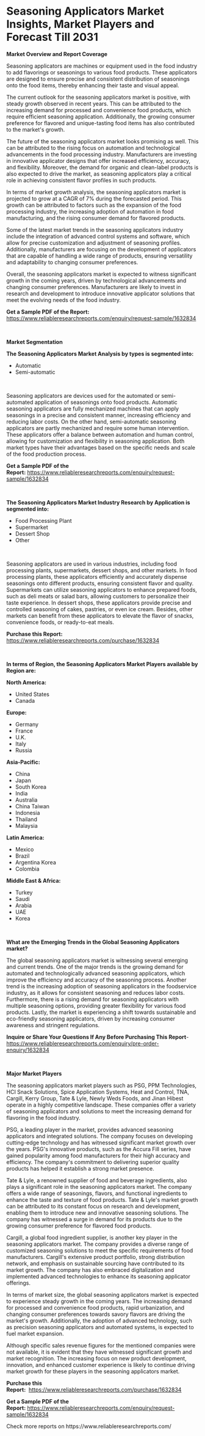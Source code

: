 <p><h1>Seasoning Applicators Market Insights, Market Players and Forecast Till 2031</h1></p><p><strong>Market Overview and Report Coverage</strong></p>
<p><p>Seasoning applicators are machines or equipment used in the food industry to add flavorings or seasonings to various food products. These applicators are designed to ensure precise and consistent distribution of seasonings onto the food items, thereby enhancing their taste and visual appeal.</p><p>The current outlook for the seasoning applicators market is positive, with steady growth observed in recent years. This can be attributed to the increasing demand for processed and convenience food products, which require efficient seasoning application. Additionally, the growing consumer preference for flavored and unique-tasting food items has also contributed to the market's growth.</p><p>The future of the seasoning applicators market looks promising as well. This can be attributed to the rising focus on automation and technological advancements in the food processing industry. Manufacturers are investing in innovative applicator designs that offer increased efficiency, accuracy, and flexibility. Moreover, the demand for organic and clean-label products is also expected to drive the market, as seasoning applicators play a critical role in achieving consistent flavor profiles in such products.</p><p>In terms of market growth analysis, the seasoning applicators market is projected to grow at a CAGR of 7% during the forecasted period. This growth can be attributed to factors such as the expansion of the food processing industry, the increasing adoption of automation in food manufacturing, and the rising consumer demand for flavored products.</p><p>Some of the latest market trends in the seasoning applicators industry include the integration of advanced control systems and software, which allow for precise customization and adjustment of seasoning profiles. Additionally, manufacturers are focusing on the development of applicators that are capable of handling a wide range of products, ensuring versatility and adaptability to changing consumer preferences.</p><p>Overall, the seasoning applicators market is expected to witness significant growth in the coming years, driven by technological advancements and changing consumer preferences. Manufacturers are likely to invest in research and development to introduce innovative applicator solutions that meet the evolving needs of the food industry.</p></p>
<p><strong>Get a Sample PDF of the Report:</strong> <a href="https://www.reliableresearchreports.com/enquiry/request-sample/1632834">https://www.reliableresearchreports.com/enquiry/request-sample/1632834</a></p>
<p>&nbsp;</p>
<p><strong>Market Segmentation</strong></p>
<p><strong>The Seasoning Applicators Market Analysis by types is segmented into:</strong></p>
<p><ul><li>Automatic</li><li>Semi-automatic</li></ul></p>
<p>&nbsp;</p>
<p><p>Seasoning applicators are devices used for the automated or semi-automated application of seasonings onto food products. Automatic seasoning applicators are fully mechanized machines that can apply seasonings in a precise and consistent manner, increasing efficiency and reducing labor costs. On the other hand, semi-automatic seasoning applicators are partly mechanized and require some human intervention. These applicators offer a balance between automation and human control, allowing for customization and flexibility in seasoning application. Both market types have their advantages based on the specific needs and scale of the food production process.</p></p>
<p><strong>Get a Sample PDF of the Report:</strong>&nbsp;<a href="https://www.reliableresearchreports.com/enquiry/request-sample/1632834">https://www.reliableresearchreports.com/enquiry/request-sample/1632834</a></p>
<p>&nbsp;</p>
<p><strong>The Seasoning Applicators Market Industry Research by Application is segmented into:</strong></p>
<p><ul><li>Food Processing Plant</li><li>Supermarket</li><li>Dessert Shop</li><li>Other</li></ul></p>
<p>&nbsp;</p>
<p><p>Seasoning applicators are used in various industries, including food processing plants, supermarkets, dessert shops, and other markets. In food processing plants, these applicators efficiently and accurately dispense seasonings onto different products, ensuring consistent flavor and quality. Supermarkets can utilize seasoning applicators to enhance prepared foods, such as deli meats or salad bars, allowing customers to personalize their taste experience. In dessert shops, these applicators provide precise and controlled seasoning of cakes, pastries, or even ice cream. Besides, other markets can benefit from these applicators to elevate the flavor of snacks, convenience foods, or ready-to-eat meals.</p></p>
<p><strong>Purchase this Report:</strong>&nbsp; <a href="https://www.reliableresearchreports.com/purchase/1632834">https://www.reliableresearchreports.com/purchase/1632834</a></p>
<p>&nbsp;</p>
<p><strong>In terms of Region, the Seasoning Applicators Market Players available by Region are:</strong></p>
<p>
    <p> <strong> North America: </strong>
        <ul>
            <li>United States</li>
            <li>Canada</li>
        </ul>
        </p> 
    <p> <strong> Europe: </strong>
        <ul>
            <li>Germany</li>
            <li>France</li>
            <li>U.K.</li>
            <li>Italy</li>
            <li>Russia</li>
        </ul>
        </p> 
    <p> <strong> Asia-Pacific: </strong>
        <ul>
            <li>China</li>
            <li>Japan</li>
            <li>South Korea</li>
            <li>India</li>
            <li>Australia</li>
            <li>China Taiwan</li>
            <li>Indonesia</li>
            <li>Thailand</li>
            <li>Malaysia</li>
        </ul>
        </p> 
    <p> <strong> Latin America: </strong>
        <ul>
            <li>Mexico</li>
            <li>Brazil</li>
            <li>Argentina Korea</li>
            <li>Colombia</li>
        </ul>
        </p> 
    <p> <strong> Middle East & Africa: </strong>
        <ul>
            <li>Turkey</li>
            <li>Saudi</li>
            <li>Arabia</li>
            <li>UAE</li>
            <li>Korea</li>
        </ul>
    </p>
    </p>
<p>&nbsp;</p>
<p><strong>What are the Emerging Trends in the Global Seasoning Applicators market?</strong></p>
<p><p>The global seasoning applicators market is witnessing several emerging and current trends. One of the major trends is the growing demand for automated and technologically advanced seasoning applicators, which improve the efficiency and accuracy of the seasoning process. Another trend is the increasing adoption of seasoning applicators in the foodservice industry, as it allows for consistent seasoning and reduces labor costs. Furthermore, there is a rising demand for seasoning applicators with multiple seasoning options, providing greater flexibility for various food products. Lastly, the market is experiencing a shift towards sustainable and eco-friendly seasoning applicators, driven by increasing consumer awareness and stringent regulations.</p></p>
<p><strong>Inquire or Share Your Questions If Any Before Purchasing This Report</strong>- <a href="https://www.reliableresearchreports.com/enquiry/pre-order-enquiry/1632834">https://www.reliableresearchreports.com/enquiry/pre-order-enquiry/1632834</a></p>
<p>&nbsp;</p>
<p><strong>Major Market Players</strong></p>
<p><p>The seasoning applicators market players such as PSG, PPM Technologies, HCI Snack Solutions, Spice Application Systems, Heat and Control, TNA, Cargill, Kerry Group, Tate & Lyle, Newly Weds Foods, and Jinan Hibest operate in a highly competitive landscape. These companies offer a variety of seasoning applicators and solutions to meet the increasing demand for flavoring in the food industry.</p><p>PSG, a leading player in the market, provides advanced seasoning applicators and integrated solutions. The company focuses on developing cutting-edge technology and has witnessed significant market growth over the years. PSG's innovative products, such as the Accura Fill series, have gained popularity among food manufacturers for their high accuracy and efficiency. The company's commitment to delivering superior quality products has helped it establish a strong market presence.</p><p>Tate & Lyle, a renowned supplier of food and beverage ingredients, also plays a significant role in the seasoning applicators market. The company offers a wide range of seasonings, flavors, and functional ingredients to enhance the taste and texture of food products. Tate & Lyle's market growth can be attributed to its constant focus on research and development, enabling them to introduce new and innovative seasoning solutions. The company has witnessed a surge in demand for its products due to the growing consumer preference for flavored food products.</p><p>Cargill, a global food ingredient supplier, is another key player in the seasoning applicators market. The company provides a diverse range of customized seasoning solutions to meet the specific requirements of food manufacturers. Cargill's extensive product portfolio, strong distribution network, and emphasis on sustainable sourcing have contributed to its market growth. The company has also embraced digitalization and implemented advanced technologies to enhance its seasoning applicator offerings.</p><p>In terms of market size, the global seasoning applicators market is expected to experience steady growth in the coming years. The increasing demand for processed and convenience food products, rapid urbanization, and changing consumer preferences towards savory flavors are driving the market's growth. Additionally, the adoption of advanced technology, such as precision seasoning applicators and automated systems, is expected to fuel market expansion.</p><p>Although specific sales revenue figures for the mentioned companies were not available, it is evident that they have witnessed significant growth and market recognition. The increasing focus on new product development, innovation, and enhanced customer experience is likely to continue driving market growth for these players in the seasoning applicators market.</p></p>
<p><strong>Purchase this Report:</strong>&nbsp;&nbsp;<a href="https://www.reliableresearchreports.com/purchase/1632834">https://www.reliableresearchreports.com/purchase/1632834</a></p>
<p></p>
<p><strong>Get a Sample PDF of the Report:</strong>&nbsp;<a href="https://www.reliableresearchreports.com/enquiry/request-sample/1632834">https://www.reliableresearchreports.com/enquiry/request-sample/1632834</a></p>
<p>Check more reports on https://www.reliableresearchreports.com/</p>